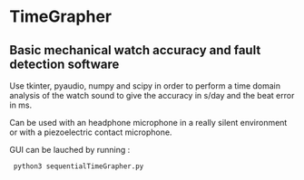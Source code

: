 # TimeGrapher
## Basic mechanical watch accuracy and fault detection software

Use tkinter, pyaudio, numpy and scipy in order to perform a time domain analysis of the watch sound to give the accuracy in s/day and the beat error in ms.

Can be used with an headphone microphone in a really silent environment or with a piezoelectric contact microphone.

GUI can be lauched by running :

     python3 sequentialTimeGrapher.py
